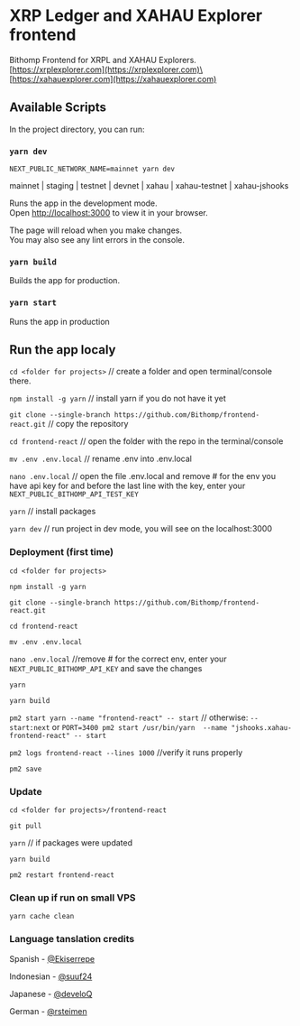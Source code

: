 # XRP Ledger and XAHAU Explorer frontend

Bithomp Frontend for XRPL and XAHAU Explorers.\
[https://xrplexplorer.com](https://xrplexplorer.com)\
[https://xahauexplorer.com](https://xahauexplorer.com)

## Available Scripts

In the project directory, you can run:

### `yarn dev`

`NEXT_PUBLIC_NETWORK_NAME=mainnet yarn dev`

mainnet | staging | testnet | devnet | xahau | xahau-testnet | xahau-jshooks

Runs the app in the development mode.\
Open [http://localhost:3000](http://localhost:3000) to view it in your browser.

The page will reload when you make changes.\
You may also see any lint errors in the console.

### `yarn build`

Builds the app for production.

### `yarn start`

Runs the app in production

## Run the app localy

`cd <folder for projects>` // create a folder and open terminal/console there.

`npm install -g yarn` // install yarn if you do not have it yet

`git clone --single-branch https://github.com/Bithomp/frontend-react.git` // copy the repository

`cd frontend-react` // open the folder with the repo in the terminal/console

`mv .env .env.local` // rename .env into .env.local

`nano .env.local` // open the file .env.local and remove # for the env you have api key for and before the last line with the key, enter your `NEXT_PUBLIC_BITHOMP_API_TEST_KEY`

`yarn` // install packages

`yarn dev` // run project in dev mode, you will see on the localhost:3000

### Deployment (first time)

`cd <folder for projects>`

`npm install -g yarn`

`git clone --single-branch https://github.com/Bithomp/frontend-react.git`

`cd frontend-react`

`mv .env .env.local`

`nano .env.local` //remove # for the correct env, enter your `NEXT_PUBLIC_BITHOMP_API_KEY` and save the changes

`yarn`

`yarn build`

`pm2 start yarn --name "frontend-react" -- start` // otherwise: `-- start:next` or `PORT=3400 pm2 start /usr/bin/yarn  --name "jshooks.xahau-frontend-react" -- start`

`pm2 logs frontend-react --lines 1000` //verify it runs properly

`pm2 save`

### Update

`cd <folder for projects>/frontend-react`

`git pull`

`yarn` // if packages were updated

`yarn build`

`pm2 restart frontend-react`

### Clean up if run on small VPS

`yarn cache clean`

### Language tanslation credits

Spanish - [@Ekiserrepe](https://github.com/Ekiserrepe)

Indonesian - [@suuf24](https://github.com/suuf24)

Japanese - [@develoQ](https://github.com/develoQ)

German - [@rsteimen](https://github.com/rsteimen)
